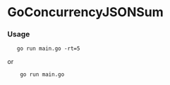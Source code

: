 # GoConcurrencyJSONSum


### Usage 


```
   go run main.go -rt=5
```
or 
```
    go run main.go
```